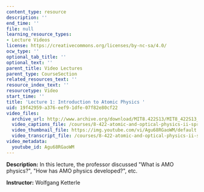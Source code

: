 ```yaml
---
content_type: resource
description: ''
end_time: ''
file: null
learning_resource_types:
- Lecture Videos
license: https://creativecommons.org/licenses/by-nc-sa/4.0/
ocw_type: ''
optional_tab_title: ''
optional_text: ''
parent_title: Video Lectures
parent_type: CourseSection
related_resources_text: ''
resource_index_text: ''
resourcetype: Video
start_time: ''
title: 'Lecture 1: Introduction to Atomic Physics '
uid: 19f42959-a376-eef9-1dfe-07f82e80cf22
video_files:
  archive_url: http://www.archive.org/download/MIT8.422S13/MIT8_422S13_lec01_300k.mp4
  video_captions_file: /courses/8-422-atomic-and-optical-physics-ii-spring-2013/f4b83318a68953abbd0c0a25a03dfa2c_Agu68RGaoWM.vtt
  video_thumbnail_file: https://img.youtube.com/vi/Agu68RGaoWM/default.jpg
  video_transcript_file: /courses/8-422-atomic-and-optical-physics-ii-spring-2013/17a1136e08b78c5c522c3f6dfa566cbe_Agu68RGaoWM.pdf
video_metadata:
  youtube_id: Agu68RGaoWM
---
```


**Description:** In this lecture, the professor discussed "What is AMO physics?", "How has AMO physics developed?", etc.

**Instructor:** Wolfgang Ketterle

